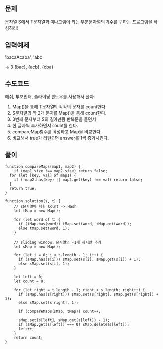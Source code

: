 ## 문제

문자열 S에서 T문자열과 아나그램이 되는 부분문자열의 개수를 구하는 프로그램을 작성하라!

## 입력예제

'bacaAcaba', 'abc

-> 3
{bac}, {acb}, {cba}

## 수도코드

해쉬, 투포인터, 슬라이딩 윈도우를 사용해서 풀자.

1. Map()을 통해 T문자열의 각각의 문자를 count한다.
2. S문자열의 앞 2개 문자를 Map()을 통해 count한다.
3. 3번째 문자부터 S의 길이만큼 반복문을 돌면서
4. 한 글자씩 추가하면서 count를 한다.
5. compareMap함수를 작성하고 Map을 비교한다.
6. 비교해서 true가 리턴되면 answer를 1씩 증가시킨다.

## 풀이

```
function compareMaps(map1, map2) {
    if (map1.size !== map2.size) return false;
  for (let [key, val] of map1) {
    if (!map2.has(key) || map2.get(key) !== val) return false;
  }
  return true;
}

function solution(s, t) {
    // s문자열에 대한 Count -> Hash
    let tMap = new Map();

    for (let word of t) {
      if (tMap.has(word)) tMap.set(word, tMap.get(word));
      else tMap.set(word, 1);
    }

    // sliding window, 문자열의 -1개 까지만 추가
    let sMap = new Map();

    for (let i = 0; i < t.length - 1; i++) {
      if (sMap.has(s[i])) sMap.set(s[i], sMap.get(s[i]) + 1);
      else sMap.set(s[i], 1);
    }

    let left = 0;
    let count = 0;

    for (let right = t.length - 1; right < s.length; right++) {
      if (sMap.has(s[right])) sMap.set(s[right], sMap.get(s[right]) + 1);
      else sMap.set(s[right], 1);

      if (compareMaps(sMap, tMap)) count++;

      sMap.set(s[left], sMap.get(s[left]) - 1);
      if (sMap.get(s[left]) === 0) sMap.delete(s[left]);
      left++;
    }
    return count;
}
```
